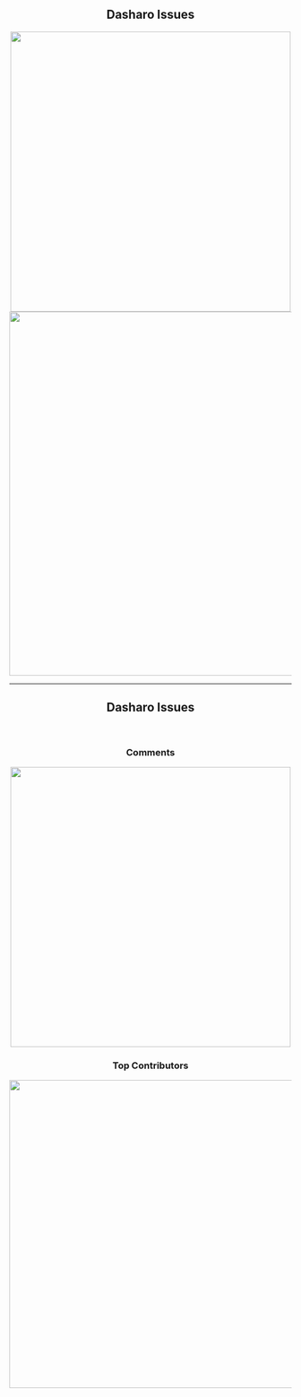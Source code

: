 ## <center>Dasharo Issues</center>

<center><img src="/@fs/repo/img/dug_10/issues.png" width="500"></center>
<center><img src="/@fs/repo/img/dug_10/dasharo_issues.png" width="650"></center>

<!--

* Number of reported bugs was 20 smaller than last quarter. So we definitely
see some slowdown. Hopefully this is silent before storm and during vacation
period when we should have little bit more time to tinker we will get back on
track.
* We fixed 16 bugs less than in last quarter. Slowdown in adding bugs is bigger
than in fixing, at least in absolute terms. Percentage-wise things does not
look so shiny.

Modify and run:
./diagrams/dasharo_issues.py

-->

---

## <center>Dasharo Issues</center>

<br>

### <center>Comments</center>

<center><img src="/@fs/repo/img/dug_10/issue_comments.png" width="500"></center>

### <center>Top Contributors</center>

<center><img src="/@fs/repo/img/dug_10/issue_comments_users.png" width="550"></center>

<!--

Not much growth here. It is definitely one of the calmest quarters in Dasharo
history. We have to change that.

Following should be run in dasharo-issues repo, gh command should be installed:

- number of unique users active in Dasharo community

```shell
PAGER="less -R" gh issue list --repo "Dasharo/dasharo-issues" -s all -L 10000 --json author,comments --jq '.[].author.login'|sort|uniq|wc -l
```

- count all comments

```shell
PAGER="less -R" gh issue list --repo "Dasharo/dasharo-issues" -s all -L 10000 --json comments --jq '.[].[].[].createdAt'|wc -l
```

- count how many comments each user posted

```shell
PAGER="less -R" gh issue list --repo "Dasharo/dasharo-issues" -s all -L 10000 --json comments --jq '.[].[].[].author.login'|sort|uniq -c|sort -h
```

-->
